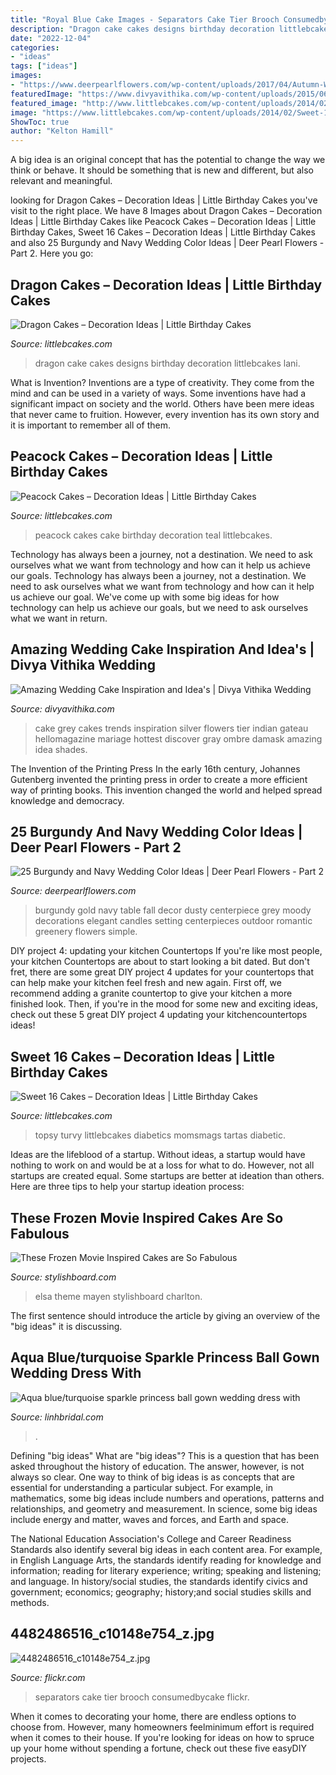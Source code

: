 ```yaml
---
title: "Royal Blue Cake Images - Separators Cake Tier Brooch Consumedbycake Flickr"
description: "Dragon cake cakes designs birthday decoration littlebcakes lani"
date: "2022-12-04"
categories:
- "ideas"
tags: ["ideas"]
images:
- "https://www.deerpearlflowers.com/wp-content/uploads/2017/04/Autumn-Wedding-Centerpiece-navy-black-red-and-gold.jpg"
featuredImage: "https://www.divyavithika.com/wp-content/uploads/2015/06/blackwhite-and-grey-cakes-46.jpg"
featured_image: "http://www.littlebcakes.com/wp-content/uploads/2014/02/Peacock-Cakes.jpg"
image: "https://www.littlebcakes.com/wp-content/uploads/2014/02/Sweet-16-Birthday-Cake.jpg"
ShowToc: true
author: "Kelton Hamill"
---
```



A big idea is an original concept that has the potential to change the way we think or behave. It should be something that is new and different, but also relevant and meaningful.

	

		
looking for Dragon Cakes – Decoration Ideas | Little Birthday Cakes you've visit to the right place. We have 8 Images about Dragon Cakes – Decoration Ideas | Little Birthday Cakes like Peacock Cakes – Decoration Ideas | Little Birthday Cakes, Sweet 16 Cakes – Decoration Ideas | Little Birthday Cakes and also 25 Burgundy and Navy Wedding Color Ideas | Deer Pearl Flowers - Part 2. Here you go:
		
    
## Dragon Cakes – Decoration Ideas | Little Birthday Cakes

<img loading=lazy src="http://www.littlebcakes.com/wp-content/uploads/2013/08/Dragon-Cake-Designs-682x1024.jpg" onerror="this.onerror=null;this.src='https://tse2.mm.bing.net/th?id=OIP.eVoFuFGBZvxnsA0bhrtreQHaLH&amp;pid=15.1';" alt="Dragon Cakes – Decoration Ideas | Little Birthday Cakes">

_Source: littlebcakes.com_

>dragon cake cakes designs birthday decoration littlebcakes lani. 

	

What is Invention?
Inventions are a type of creativity. They come from the mind and can be used in a variety of ways. Some inventions have had a significant impact on society and the world. Others have been mere ideas that never came to fruition. However, every invention has its own story and it is important to remember all of them.

    
## Peacock Cakes – Decoration Ideas | Little Birthday Cakes

<img loading=lazy src="http://www.littlebcakes.com/wp-content/uploads/2014/02/Peacock-Cakes.jpg" onerror="this.onerror=null;this.src='https://tse3.mm.bing.net/th?id=OIP.Uk8217CwUjx22_pAEB6XRwHaJ4&amp;pid=15.1';" alt="Peacock Cakes – Decoration Ideas | Little Birthday Cakes">

_Source: littlebcakes.com_

>peacock cakes cake birthday decoration teal littlebcakes. 

	

Technology has always been a journey, not a destination. We need to ask ourselves what we want from technology and how can it help us achieve our goals.
Technology has always been a journey, not a destination. We need to ask ourselves what we want from technology and how can it help us achieve our goal. We've come up with some big ideas for how technology can help us achieve our goals, but we need to ask ourselves what we want in return.

    
## Amazing Wedding Cake Inspiration And Idea&#039;s | Divya Vithika Wedding

<img loading=lazy src="https://www.divyavithika.com/wp-content/uploads/2015/06/blackwhite-and-grey-cakes-46.jpg" onerror="this.onerror=null;this.src='https://tse1.mm.bing.net/th?id=OIP.YibpvIIcDXbuIRB3BWNYKgHaLc&amp;pid=15.1';" alt="Amazing Wedding Cake Inspiration and Idea&#039;s | Divya Vithika Wedding">

_Source: divyavithika.com_

>cake grey cakes trends inspiration silver flowers tier indian gateau hellomagazine mariage hottest discover gray ombre damask amazing idea shades. 

	

The Invention of the Printing Press
In the early 16th century, Johannes Gutenberg invented the printing press in order to create a more efficient way of printing books. This invention changed the world and helped spread knowledge and democracy.

    
## 25 Burgundy And Navy Wedding Color Ideas | Deer Pearl Flowers - Part 2

<img loading=lazy src="https://www.deerpearlflowers.com/wp-content/uploads/2017/04/Autumn-Wedding-Centerpiece-navy-black-red-and-gold.jpg" onerror="this.onerror=null;this.src='https://tse1.mm.bing.net/th?id=OIP.u_kr40ja9MvvOtAh_fm_CAHaKD&amp;pid=15.1';" alt="25 Burgundy and Navy Wedding Color Ideas | Deer Pearl Flowers - Part 2">

_Source: deerpearlflowers.com_

>burgundy gold navy table fall decor dusty centerpiece grey moody decorations elegant candles setting centerpieces outdoor romantic greenery flowers simple. 

	

DIY project 4: updating your kitchen Countertops
If you're like most people, your kitchen Countertops are about to start looking a bit dated. But don't fret, there are some great DIY project 4 updates for your countertops that can help make your kitchen feel fresh and new again. First off, we recommend adding a granite countertop to give your kitchen a more finished look. Then, if you're in the mood for some new and exciting ideas, check out these 5 great DIY project 4 updating your kitchencountertops ideas!

    
## Sweet 16 Cakes – Decoration Ideas | Little Birthday Cakes

<img loading=lazy src="https://www.littlebcakes.com/wp-content/uploads/2014/02/Sweet-16-Birthday-Cake.jpg" onerror="this.onerror=null;this.src='https://tse2.mm.bing.net/th?id=OIP.0dkJDj5mHY0mZkfoAQmQ6gHaJ6&amp;pid=15.1';" alt="Sweet 16 Cakes – Decoration Ideas | Little Birthday Cakes">

_Source: littlebcakes.com_

>topsy turvy littlebcakes diabetics momsmags tartas diabetic. 

	

Ideas are the lifeblood of a startup. Without ideas, a startup would have nothing to work on and would be at a loss for what to do. However, not all startups are created equal. Some startups are better at ideation than others. Here are three tips to help your startup ideation process:

    
## These Frozen Movie Inspired Cakes Are So Fabulous

<img loading=lazy src="https://www.stylishboard.com/wp-content/uploads/2014/06/227.jpg" onerror="this.onerror=null;this.src='https://tse1.mm.bing.net/th?id=OIP.PL0kM6i3790zjadU4lo2XQHaKl&amp;pid=15.1';" alt="These Frozen Movie Inspired Cakes are So Fabulous">

_Source: stylishboard.com_

>elsa theme mayen stylishboard charlton. 

	

The first sentence should introduce the article by giving an overview of the "big ideas" it is discussing.

    
## Aqua Blue/turquoise Sparkle Princess Ball Gown Wedding Dress With

<img loading=lazy src="https://www.linhbridal.com/uploads/1/2/7/3/127337796/s187230536186048244_p698_i46_w1365.jpeg?width=640" onerror="this.onerror=null;this.src='https://tse3.mm.bing.net/th?id=OIP.7-1doFCONknlyBpqFBTaNgHaLH&amp;pid=15.1';" alt="Aqua blue/turquoise sparkle princess ball gown wedding dress with">

_Source: linhbridal.com_

>. 

	

Defining "big ideas"
What are "big ideas"? This is a question that has been asked throughout the history of education. The answer, however, is not always so clear.
One way to think of big ideas is as concepts that are essential for understanding a particular subject. For example, in mathematics, some big ideas include numbers and operations, patterns and relationships, and geometry and measurement. In science, some big ideas include energy and matter, waves and forces, and Earth and space.

The National Education Association's College and Career Readiness Standards also identify several big ideas in each content area. For example, in English Language Arts, the standards identify reading for knowledge and information; reading for literary experience; writing; speaking and listening; and language. In history/social studies, the standards identify civics and government; economics; geography; history;and social studies skills and methods.

    
## 4482486516_c10148e754_z.jpg

<img loading=lazy src="http://farm5.staticflickr.com/4011/4482486516_c10148e754_z.jpg" onerror="this.onerror=null;this.src='https://tse1.mm.bing.net/th?id=OIP.Ip9pW7xqaXpwymSFuKzidQAAAA&amp;pid=15.1';" alt="4482486516_c10148e754_z.jpg">

_Source: flickr.com_

>separators cake tier brooch consumedbycake flickr. 

	

When it comes to decorating your home, there are endless options to choose from. However, many homeowners feelminimum effort is required when it comes to their house. If you're looking for ideas on how to spruce up your home without spending a fortune, check out these five easyDIY projects.

